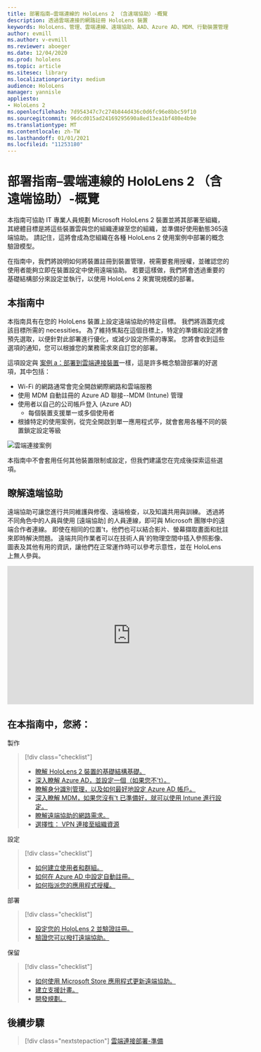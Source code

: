 ```yaml
---
title: 部署指南–雲端連線的 HoloLens 2 （含遠端協助）-概覽
description: 透過雲端連接的網路註冊 HoloLens 裝置
keywords: HoloLens、管理、雲端連線、遠端協助、AAD、Azure AD、MDM、行動裝置管理
author: evmill
ms.author: v-evmill
ms.reviewer: aboeger
ms.date: 12/04/2020
ms.prod: hololens
ms.topic: article
ms.sitesec: library
ms.localizationpriority: medium
audience: HoloLens
manager: yannisle
appliesto:
- HoloLens 2
ms.openlocfilehash: 7d954347c7c274b844d436c0d6fc96e8bbc59f10
ms.sourcegitcommit: 96dcd015ad24169295690a8ed13ea1bf480e4b9e
ms.translationtype: MT
ms.contentlocale: zh-TW
ms.lasthandoff: 01/01/2021
ms.locfileid: "11253180"
---
```

# 部署指南–雲端連線的 HoloLens 2 （含遠端協助）-概覽

本指南可協助 IT 專業人員規劃 Microsoft HoloLens 2 裝置並將其部署至組織，其總體目標是將這些裝置雲與您的組織連線至您的組織，並準備好使用動態365遠端協助。 請記住，這將會成為您組織在各種 HoloLens 2 使用案例中部署的概念驗證模型。

在指南中，我們將說明如何將裝置註冊到裝置管理，視需要套用授權，並確認您的使用者能夠立即在裝置設定中使用遠端協助。 若要這樣做，我們將會透過重要的基礎結構部分來設定並執行，以使用 HoloLens 2 來實現規模的部署。

## 本指南中

本指南具有在您的 HoloLens 裝置上設定遠端協助的特定目標。 我們將涵蓋完成該目標所需的 necessities。 為了維持焦點在這個目標上，特定的準備和設定將會預先選取，以便針對此部署進行優化，或減少設定所需的專案。 您將會收到這些選項的通知，您可以根據您的業務需求來自訂您的部署。

這項設定與 [案例 a：部署到雲端連接裝置](https://docs.microsoft.com/hololens/common-scenarios#scenario-a)一樣，這是許多概念驗證部署的好選項，其中包括：

- Wi-Fi 的網路通常會完全開啟網際網路和雲端服務
- 使用 MDM 自動註冊的 Azure AD 聯接--MDM (Intune) 管理
- 使用者以自己的公司帳戶登入 (Azure AD) 
  - 每個裝置支援單一或多個使用者
- 根據特定的使用案例，從完全開啟到單一應用程式亭，就會套用各種不同的裝置鎖定設定等級

![雲端連接案例](./images/cloud-connected-deployment-chart.png)

本指南中不會套用任何其他裝置限制或設定，但我們建議您在完成後探索這些選項。

## 瞭解遠端協助

遠端協助可讓您進行共同維護與修復、遠端檢查，以及知識共用與訓練。 透過將不同角色中的人員與使用 [遠端協助] 的人員連線，即可與 Microsoft 團隊中的遠端合作者連線。 即使在相同的位置&#39;t，他們也可以結合影片、螢幕擷取畫面和批註來即時解決問題。 遠端共同作業者可以在技術人員&#39;的物理空間中插入參照影像、圖表及其他有用的資訊，讓他們在正常運作時可以參考示意性，並在 HoloLens 上無人參與。

<iframe width="560" height="315" src="https://www.youtube.com/embed/d3YT8j0yYl0" frameborder="0" allow="accelerometer; autoplay; clipboard-write; encrypted-media; gyroscope; picture-in-picture" allowfullscreen></iframe>

## 在本指南中，您將：

製作

> [!div class="checklist"]
> - [瞭解 HoloLens 2 裝置的基礎結構基礎。](hololens2-cloud-connected-prepare.md#infrastructure-essentials)
> - [深入瞭解 Azure AD，並設定一個（如果您不&#39;t）。](hololens2-cloud-connected-prepare.md#azure-active-directory)
> - [瞭解身分識別管理，以及如何最好地設定 Azure AD 帳戶。](hololens2-cloud-connected-prepare.md#identity-management)
> - [深入瞭解 MDM，如果您沒有&#39;t 已準備好，就可以使用 Intune 進行設定。](hololens2-cloud-connected-prepare.md#mobile-device-management)
> - [瞭解遠端協助的網路需求。](hololens2-cloud-connected-prepare.md#network)
> - [選擇性： VPN 連接至組織資源](/hololens2-cloud-connected-prepare.md#optional-connect-your-hololens-to-vpn)

設定

> [!div class="checklist"]
> - [如何建立使用者和群組。](hololens2-cloud-connected-configure.md#azure-users-and-groups)
> - [如何在 Azure AD 中設定自動註冊。](hololens2-cloud-connected-configure.md#auto-enrollment-on-hololens-2)
> - [如何指派您的應用程式授權。](hololens2-cloud-connected-configure.md#application-licenses)

部署

> [!div class="checklist"]
> - [設定您的 HoloLens 2 並驗證註冊。](hololens2-cloud-connected-deploy.md#enrollment-validation)
> - [驗證您可以撥打遠端協助。](hololens2-cloud-connected-deploy.md#remote-assist-call-validation)

保留

> [!div class="checklist"]
> - [如何使用 Microsoft Store 應用程式更新遠端協助。](hololens2-cloud-connected-maintain.md#updates)
> - [建立支援計畫。](hololens2-cloud-connected-maintain.md#support-plan)
> - [開發規劃。](hololens2-cloud-connected-maintain.md#development-plan)

## 後續步驟

> [!div class="nextstepaction"]
> [雲端連接部署-準備](hololens2-cloud-connected-prepare.md)

